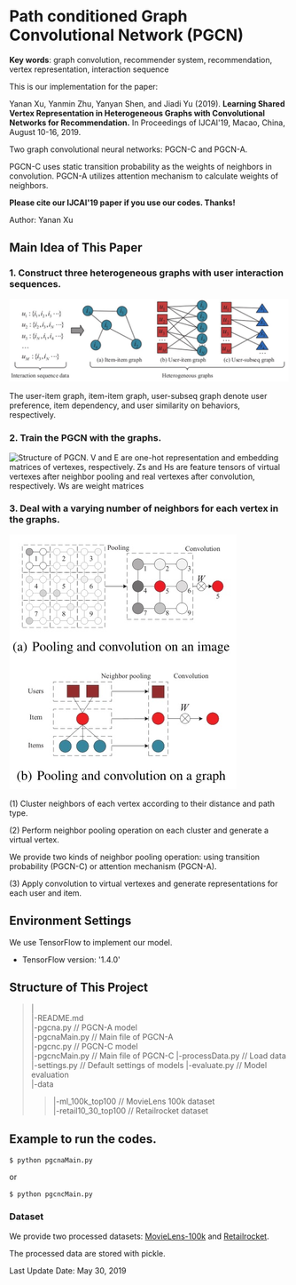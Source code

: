 #  Path conditioned Graph Convolutional Network (PGCN)

**Key words**: graph convolution, recommender system, recommendation, vertex representation, interaction sequence

This is our implementation for the paper:

Yanan Xu, Yanmin Zhu, Yanyan Shen, and Jiadi Yu (2019). **Learning Shared Vertex Representation in Heterogeneous Graphs with Convolutional Networks for Recommendation.** In Proceedings of IJCAI'19, Macao, China, August 10-16, 2019.

Two graph convolutional neural networks: PGCN-C and PGCN-A.

PGCN-C uses static transition probability as the weights of neighbors in convolution. 
PGCN-A utilizes attention mechanism to calculate weights of neighbors.


**Please cite our IJCAI'19 paper if you use our codes. Thanks!** 

Author: Yanan Xu

## Main Idea of This Paper

### 1. Construct three heterogeneous graphs with user interaction sequences.

![Illustration of converting interaction sequences to heterogeneous graphs.](fig/heteroGraph.jpg)

The user-item graph, item-item graph, user-subseq graph denote user preference, item dependency, and user similarity on behaviors, respectively.

### 2. Train the PGCN with the graphs.

![ Structure of PGCN. V and E are one-hot representation and embedding matrices of vertexes, respectively. Zs and Hs are feature
tensors of virtual vertexes after neighbor pooling and real vertexes after convolution, respectively. Ws are weight matrices](fig/pgcnStructure.jpg)


### 3. Deal with a varying number of neighbors for each vertex in the graphs.

![Illustration of pooling and convolution operations (dashed line box) on an image or a graph.](fig/poolConv.jpg)

(1) Cluster neighbors of each vertex according to their distance and path type.

(2) Perform neighbor pooling operation on each cluster and generate a virtual vertex.

   We provide two kinds of neighbor pooling operation: using transition probability (PGCN-C) or attention mechanism (PGCN-A).

(3) Apply convolution to virtual vertexes and generate representations for each user and item.


## Environment Settings
We use TensorFlow to implement our model. 
- TensorFlow version:  '1.4.0'

## Structure of This Project

>|  
>|-README.md                    
>|-pgcna.py                  // PGCN-A model  
>|-pgcnaMain.py              // Main file of PGCN-A  
>|-pgcnc.py                  // PGCN-C model  
>|-pgcncMain.py              // Main file of PGCN-C 
>|-processData.py            // Load data
>|-settings.py               // Default settings of models 
>|-evaluate.py               // Model evaluation  
>|-data  
>>|-ml_100k_top100            // MovieLens 100k dataset  
>>|-retail10_30_top100        // Retailrocket dataset  


## Example to run the codes.
```
$ python pgcnaMain.py
```
or 
```
$ python pgcncMain.py
```

### Dataset
We provide two processed datasets: [MovieLens-100k](https://grouplens.org/datasets/movielens/) and [Retailrocket](https://www.kaggle.com/retailrocket/ecommerce-dataset). 

The processed data are stored with pickle.


Last Update Date: May 30, 2019
